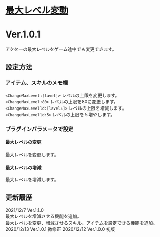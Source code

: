 # [最大レベル変動](https://raw.githubusercontent.com/nuun888/MZ/master/NUUN_ChangeMaxLevel.js)
# Ver.1.0.1

アクターの最大レベルをゲーム途中でも変更できます。

## 設定方法
### アイテム、スキルのメモ欄  
`<ChangeMaxLevel:[lavel]>` レベルの上限を変更します。  
`<ChangeMaxLevel:80>` レベルの上限を80に変更します。  
`<ChangeMaxLevelld:[lavel±]>` レベルの上限を増減します。  
`<ChangeMaxLevelld:5>` レベルの上限を５増やします。  

### プラグインパラメータで設定
#### 最大レベルの変更
最大レベルを変更します。
#### 最大レベルの増減
最大レベルを増減します。

## 更新履歴
2021/12/7 Ver.1.1.0  
最大レベルを増減させる機能を追加。  
最大レベルを変更、増減させるスキル、アイテムを設定できる機能を追加。  
2020/12/13 Ver.1.0.1
微修正
2020/12/12 Ver.1.0.0
初版
